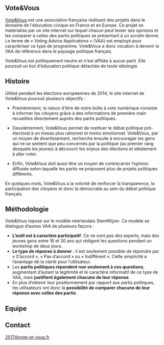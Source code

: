 ## Vote&Vous 

[Vote&Vous](https://www.vote-et-vous.fr) est une association française réalisant des projets dans le domaine de l'éducation civique en France et en Europe. 
Ce projet se matérialise par un site internet sur lequel chacun peut tester ses opinions et les comparer à celles des partis politiques se présentant à un scrutin donné. Le terme de « Voting Advice Applications » (VAA) est employé pour caractériser ce type de programme. Vote&Vous a donc vocation à devenir la VAA de référence dans le paysage politique français. 

Vote&Vous est politiquement neutre et n'est affiliée à aucun parti. Elle poursuit un but d'éducation politique détachée de toute idéologie.  

## Histoire 

Utilisé pendant les élections européennes de 2014, le site internet de Vote&Vous poursuit plusieurs objectifs : 

- Premièrement, la raison d'être de notre boîte à vote numérique consiste à  informer les citoyens grâce à des informations de première main recueillies directement auprès des partis politiques.

- Deuxièmement, Vote&Vous permet de restituer le débat politique pré-électoral à un niveau plus rationnel et moins émotionnel. Vote&Vous, par un moyen de divertissement, recherche ensuite à encourager les gens qui ne se sentent que peu concernés par la politique (au premier rang desquels les jeunes) à découvrir les enjeux des élections et idéalement à aller voter.

- Enfin, Vote&Vous doit aussi être un moyen de contrecarrer l’opinion diffusée selon laquelle les partis ne proposent plus de projets politiques différents.
 
En quelques mots, Vote&Vous a la volonté de renforcer la transparence, la participation des citoyens et donc la démocratie au sein du débat politique français.


## Méthodologie 

Vote&Vous repose sur le modèle néerlandais StemWijzer. Ce modèle se distingue d’autres VAA de plusieurs façons :
- **L’outil est à caractère participatif**. Ce ne sont pas des experts, mais des jeunes gens entre 16 et 30 ans qui rédigent les questions pendant un workshop de deux jours. 
- **Le type de réponse à donner** : il est seulement possible de répondre par « D’accord », « Pas d’accord » ou « Indifférent ». Cette simplicité a l’avantage de la clarté pour l’utilisateur.
- Les **partis politiques répondent non seulement à ces questions**, augmentant d’autant la légitimité et le caractère informatif de ce type de VAA, mais **justifient également chacune de leur réponse**. 
- En plus d’obtenir leur positionnement par rapport aux partis politiques, les utilisateurs ont donc la **possibilité de comparer chacune de leur réponse avec celles des partis**. 

## Equipe 



## Contact 

[2017@vote-et-vous.fr](mailto:2017@vote-et-vous.fr) 


